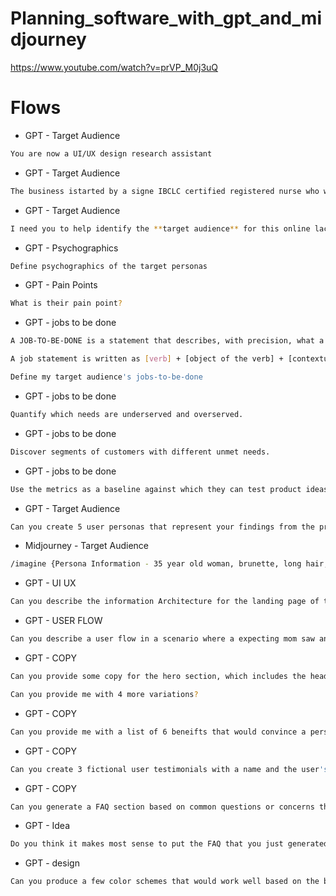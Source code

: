 # Planning_software_with_gpt_and_midjourney

https://www.youtube.com/watch?v=prVP_M0j3uQ

# Flows

- GPT  - Target Audience

```bash
You are now a UI/UX design research assistant
```

- GPT  - Target Audience

```bash
The business istarted by a signe IBCLC certified registered nurse who will conduct lactation consultatnt sessions solely onlue using Zoom 
```

- GPT  - Target Audience

```bash
I need you to help identify the **target audience** for this online lactation consultant business. Your findings should include the target audience demographics
```

- GPT - Psychographics

```bash
Define psychographics of the target personas
```

- GPT - Pain Points

```bash
What is their pain point?
```

- GPT - jobs to be done 

```bash
A JOB-TO-BE-DONE is a statement that describes, with precision, what a group of people are trying to achieve or accomplish in a given situation. A job-to-be-done could be a task that people are trying to accomplish, a goal or objective they are trying to achieve, a problem they are trying to resolve, something they are trying to avoid, or anything else they are trying to accomplish.

A job statement is written as [verb] + [object of the verb] + [contextual clarifier] (optionally). For example, pass on life lessons to children, repair a torn rotator cuff and prevent a shooter from entering a school, are all jobs-to-be-done.

Define my target audience's jobs-to-be-done
```

- GPT - jobs to be done

```bash
Quantify which needs are underserved and overserved.
```
- GPT - jobs to be done

```bash
Discover segments of customers with different unmet needs.
```
- GPT - jobs to be done

```bash
Use the metrics as a baseline against which they can test product ideas and concepts before they are developed.
```

- GPT  - Target Audience

```bash
Can you create 5 user personas that represent your findings from the previous prompt?
```

- Midjourney - Target Audience

```bash
/imagine {Persona Information - 35 year old woman, brunette, long hair, in a luxury kitchen during a sunny day --v 5}
```

- GPT - UI UX

```bash
Can you describe the information Architecture for the landing page of this business? The primary goal is to convince the user that they should schedule an online lactation appointment. 
```

- GPT - USER FLOW

```bash
Can you describe a user flow in a scenario where a expecting mom saw an ad for the lactation service on facebook, and wants to schedule an appoinment. 
```

- GPT - COPY

```bash
Can you provide some copy for the hero section, which includes the headline, a subheadline, a copy for the CTA Button. 
```

```bash
Can you provide me with 4 more variations?
```

- GPT - COPY

```bash
Can you provide me with a list of 6 beneifts that would convince a person to schedule an online lactation consulting session? Please include a title and a brief description that is no longer two sentences for each benefit
```

- GPT - COPY

```bash
Can you create 3 fictional user testimonials with a name and the user's testimonials. I will not use these when the website is live, but it would be helpful while working within Figma.
```

- GPT - COPY

```bash
Can you generate a FAQ section based on common questions or concerns that the target audience might have? Please generate at least 6 different questions and answers
```

- GPT - Idea

```bash
Do you think it makes most sense to put the FAQ that you just generated on the landing page, or on a separate page on the website?
```

- GPT - design

```bash
Can you produce a few color schemes that would work well based on the business and the target audience? 
```



